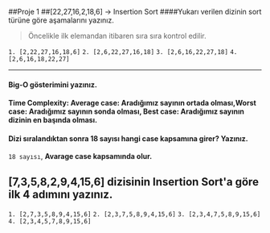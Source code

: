 ##Proje 1
##[22,27,16,2,18,6] -> Insertion Sort
####Yukarı verilen dizinin sort türüne göre aşamalarını yazınız.
>Öncelikle ilk elemandan itibaren sıra sıra kontrol edilir.

`1. [2,22,27,16,18,6]`
`2. [2,6,22,27,16,18]`
`3. [2,6,16,22,27,18]`
`4. [2,6,16,18,22,27]`

----

#### Big-O gösterimini yazınız.
#### Time Complexity: Average case: Aradığımız sayının ortada olması,Worst case: Aradığımız sayının sonda olması, Best case: Aradığımız sayının dizinin en başında olması.
#### Dizi sıralandıktan sonra 18 sayısı hangi case kapsamına girer? Yazınız.
`18 sayısı`, **Avarage case kapsamında olur.**




## [7,3,5,8,2,9,4,15,6] dizisinin Insertion Sort'a göre ilk 4 adımını yazınız.

`1. [2,7,3,5,8,9,4,15,6]`
`2. [2,3,7,5,8,9,4,15,6]`
`3. [2,3,4,7,5,8,9,15,6]`
`4. [2,3,4,5,7,8,9,15,6]`